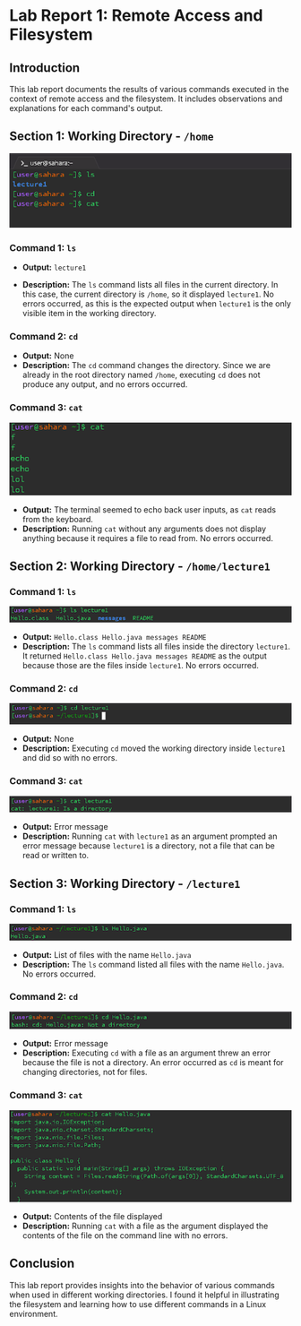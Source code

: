 # Lab Report 1: Remote Access and Filesystem

## Introduction
This lab report documents the results of various commands executed in the context of remote access and the filesystem. It includes observations and explanations for each command's output.

## Section 1: Working Directory - `/home`
 ![Image](CS15L_1.png)
### Command 1: `ls`  
- **Output:** `lecture1`

- **Description:** The `ls` command lists all files in the current directory. In this case, the current directory is `/home`, so it displayed `lecture1`. No errors occurred, as this is the expected output when `lecture1` is the only visible item in the working directory.
### Command 2: `cd`
- **Output:** None
- **Description:** The `cd` command changes the directory. Since we are already in the root directory named `/home`, executing `cd` does not produce any output, and no errors occurred.

### Command 3: `cat`
![Image](unnamed.png)
- **Output:** The terminal seemed to echo back user inputs, as `cat` reads from the keyboard.
- **Description:** Running `cat` without any arguments does not display anything because it requires a file to read from. No errors occurred. 
## Section 2: Working Directory - `/home/lecture1`

### Command 1: `ls`
![Image](image_1.png)
- **Output:** `Hello.class Hello.java messages README`
- **Description:** The `ls` command lists all files inside the directory `lecture1`. It returned `Hello.class Hello.java messages README` as the output because those are the files inside `lecture1`. No errors occurred.

### Command 2: `cd`
![Image](image_2.png)
- **Output:** None
- **Description:** Executing `cd` moved the working directory inside `lecture1` and did so with no errors.

### Command 3: `cat`
![Image](image_3.png)
- **Output:** Error message
- **Description:** Running `cat` with `lecture1` as an argument prompted an error message because `lecture1` is a directory, not a file that can be read or written to. 

## Section 3: Working Directory - `/lecture1`

### Command 1: `ls`
![Image](image_4.png)
- **Output:** List of files with the name `Hello.java`
- **Description:** The `ls` command listed all files with the name `Hello.java`. No errors occurred.

### Command 2: `cd`
![Image](image_5.png)
- **Output:** Error message
- **Description:** Executing `cd` with a file as an argument threw an error because the file is not a directory. An error occurred as `cd` is meant for changing directories, not for files.

### Command 3: `cat`
![Image](image_6.png)
- **Output:** Contents of the file displayed
- **Description:** Running `cat` with a file as the argument displayed the contents of the file on the command line with no errors.

## Conclusion
This lab report provides insights into the behavior of various commands when used in different working directories. I found it helpful in illustrating the filesystem and learning how to use different commands in a Linux environment.



   
